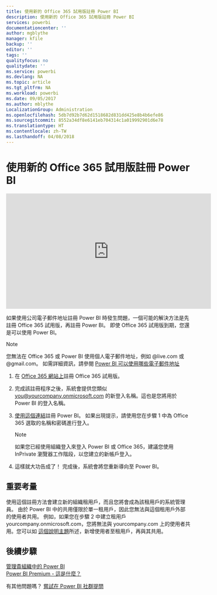 ```yaml
---
title: 使用新的 Office 365 試用版註冊 Power BI
description: 使用新的 Office 365 試用版註冊 Power BI
services: powerbi
documentationcenter: ''
author: mgblythe
manager: kfile
backup: ''
editor: ''
tags: ''
qualityfocus: no
qualitydate: ''
ms.service: powerbi
ms.devlang: NA
ms.topic: article
ms.tgt_pltfrm: NA
ms.workload: powerbi
ms.date: 09/05/2017
ms.author: mblythe
LocalizationGroup: Administration
ms.openlocfilehash: 5db7d92b7d62d1518682d831dd425e8b4b6efe86
ms.sourcegitcommit: 8552a34df8e6141eb704314c1a019992901d6e78
ms.translationtype: HT
ms.contentlocale: zh-TW
ms.lasthandoff: 04/08/2018
---
```

# <a name="signing-up-for-power-bi-with-a-new-office-365-trial"></a>使用新的 Office 365 試用版註冊 Power BI
<iframe width="560" height="315" src="https://www.youtube.com/embed/gbSuFST-Nx4?showinfo=0" frameborder="0" allowfullscreen></iframe>

如果使用公司電子郵件地址註冊 Power BI 時發生問題，一個可能的解決方法是先註冊 Office 365 試用版，再註冊 Power BI。  即使 Office 365 試用版到期，您還是可以使用 Power BI。

> [!NOTE]
> 您無法在 Office 365 或 Power BI 使用個人電子郵件地址，例如 @live.com 或 @gmail.com。 如需詳細資訊，請參閱 [Power BI 可以使用哪些電子郵件地址](service-self-service-signup-for-power-bi.md#what-email-address-can-be-used-with-power-bi)
> 
> 

1. 在 [Office 365 網站上](https://go.microsoft.com/fwlink/p/?LinkID=403802)註冊 Office 365 試用版。
2. 完成該註冊程序之後，系統會提供您類似 you@yourcompany.onmicrosoft.com 的新登入名稱。這也是您將用於 Power BI 的登入名稱。
3. [使用這個連結](https://portal.office.com/Start/Confirm?Sku=a403ebcc-fae0-4ca2-8c8c-7a907fd6c235&ru=https%3A%2F%2Fapp.powerbi.com%3FredirectedFromSignup%3D1%26noSignUpCheck%3D1)註冊 Power BI。  如果出現提示，請使用您在步驟 1 中為 Office 365 選取的名稱和密碼進行登入。
   
   > [!NOTE]
   > 如果您已經使用組織登入來登入 Power BI 或 Office 365，建議您使用 InPrivate 瀏覽器工作階段，以您建立的新帳戶登入。
   > 
   > 
4. 這樣就大功告成了！  完成後，系統會將您重新導向至 Power BI。

## <a name="important-considerations"></a>重要考量
使用這個註冊方法會建立新的組織租用戶，而且您將會成為該租用戶的系統管理員。  由於 Power BI 中的共用僅限於單一租用戶，因此您無法與這個租用戶外部的使用者共用。  例如，如果您在步驟 2 中建立租用戶 yourcompany.onmicrosoft.com，您將無法與 yourcompany.com 上的使用者共用。您可以如 [這個說明主題](https://support.office.com/en-sg/article/Add-users-individually-to-Office-365---Admin-Help-1970f7d6-03b5-442f-b385-5880b9c256ec?ui=en-US&rs=en-SG&ad=SG)所述，新增使用者至租用戶，再與其共用。

## <a name="next-steps"></a>後續步驟
[管理貴組織中的 Power BI](service-admin-administering-power-bi-in-your-organization.md)  
[Power BI Premium - 這是什麼？](service-premium.md)  

有其他問題嗎？ [嘗試在 Power BI 社群提問](http://community.powerbi.com/)

